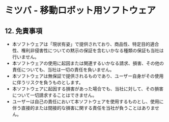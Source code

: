 # ミツバ - 移動ロボット用ソフトウェア

## 12. 免責事項  
* 本ソフトウェアは「現状有姿」で提供されており、商品性、特定目的適合性、権利非侵害性についての黙示の保証を含むいかなる種類の保証も当社は行いません。  
* 本ソフトウェアの使用に起因または関連するいかなる請求、損害、その他の責任についても、当社は一切の責任を負いません。  
* 本ソフトウェアは無保証で提供されるものであり、ユーザー自身がその使用に伴うリスクを負うものとします。  
* 本ソフトウェアに起因する損害があった場合でも、当社に対して、その損害について一切請求することはできません。  
* ユーザーは自己の責任において本ソフトウェアを使用するものとし、使用に伴う直接的または間接的な損害に関する責任を当社が負うことはありません。


















